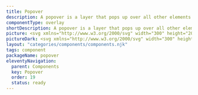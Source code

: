 ```yaml
---
title: Popover
description: A popover is a layer that pops up over all other elements on a page. It’s like a little information bubble that pops up near the anchor element to provide more related additional content.
componentType: overlay
shortDescription: A popover is a layer that pops up over all other elements on a page.
picture: <svg xmlns="http://www.w3.org/2000/svg" width="300" height="200" fill="none" aria-labelledby="popoverTitle popoverDesc" role="img"><title id="popoverTitle">Illustration of the popover component.</title><desc id="popoverDesc">An illustrated popover component representing popover component card.</desc><path fill="#fff" stroke="#EAEAEA" stroke-width="2" d="M102.342 74.111c-.455 0-.853-.17-1.104-.414l-5.875-5.716c-1.344-1.308-3.662-1.308-5.006 0l-5.875 5.716c-.251.244-.65.413-1.105.414h-16.34a3.37 3.37 0 0 0-3.37 3.37v52.149a3.37 3.37 0 0 0 3.37 3.37h165.926a3.37 3.37 0 0 0 3.37-3.37V77.482a3.37 3.37 0 0 0-3.37-3.37H102.342Z"/><path fill="#222" d="M79.984 98.815v-9.273h3.186c.683 0 1.299.095 1.849.284.56.18 1.005.489 1.337.925.331.436.497 1.029.497 1.778 0 .72-.166 1.313-.497 1.777-.332.465-.773.811-1.323 1.039a4.859 4.859 0 0 1-1.806.327h-1.152v3.143h-2.091Zm2.09-4.807H83.1c1.138 0 1.706-.493 1.706-1.48 0-.483-.151-.824-.455-1.023-.303-.2-.74-.299-1.308-.299h-.967v2.802ZM91.01 98.986a3.532 3.532 0 0 1-1.693-.427 3.379 3.379 0 0 1-1.266-1.266c-.322-.56-.483-1.228-.483-2.005 0-.787.16-1.456.483-2.006.323-.55.744-.967 1.266-1.251a3.442 3.442 0 0 1 1.692-.441c.598 0 1.157.147 1.679.44.521.285.943.703 1.265 1.252.323.55.484 1.219.484 2.006 0 .777-.161 1.446-.484 2.005-.322.55-.744.972-1.265 1.266a3.451 3.451 0 0 1-1.679.427Zm0-1.693c.426 0 .748-.18.966-.54.219-.37.328-.858.328-1.465 0-.617-.11-1.105-.328-1.465-.218-.36-.54-.54-.967-.54-.436 0-.763.18-.981.54-.209.36-.313.849-.313 1.465 0 .607.104 1.095.313 1.465.218.36.545.54.981.54ZM95.869 101.432v-9.671h1.707l.142.697h.057a3.82 3.82 0 0 1 .924-.612c.35-.17.711-.256 1.081-.256.853 0 1.527.327 2.02.981.493.645.739 1.513.739 2.603 0 .806-.142 1.493-.427 2.062-.284.57-.654 1.005-1.109 1.309a2.56 2.56 0 0 1-1.436.44c-.304 0-.598-.061-.882-.184a2.949 2.949 0 0 1-.797-.555l.072 1.124v2.062h-2.091Zm3.214-4.153c.36 0 .669-.166.925-.498.256-.332.384-.858.384-1.579 0-1.27-.408-1.905-1.224-1.905-.407 0-.81.213-1.208.64v2.887c.19.17.379.289.569.355.19.067.374.1.554.1ZM107.051 98.986a3.532 3.532 0 0 1-1.692-.427 3.373 3.373 0 0 1-1.266-1.266c-.323-.56-.484-1.228-.484-2.005 0-.787.161-1.456.484-2.006.322-.55.744-.967 1.266-1.251a3.442 3.442 0 0 1 1.692-.441c.597 0 1.157.147 1.678.44.522.285.944.703 1.266 1.252.322.55.484 1.219.484 2.006 0 .777-.162 1.446-.484 2.005-.322.55-.744.972-1.266 1.266a3.45 3.45 0 0 1-1.678.427Zm0-1.693c.427 0 .749-.18.967-.54.218-.37.327-.858.327-1.465 0-.617-.109-1.105-.327-1.465-.218-.36-.54-.54-.967-.54-.436 0-.763.18-.981.54-.209.36-.313.849-.313 1.465 0 .607.104 1.095.313 1.465.218.36.545.54.981.54ZM113.421 98.815l-2.375-7.054h2.105l.91 3.328c.095.35.185.71.27 1.08.095.36.19.726.284 1.096h.057l.256-1.096c.095-.37.19-.73.285-1.08l.924-3.328h2.006l-2.304 7.054h-2.418ZM122.29 98.986c-.673 0-1.28-.147-1.82-.441a3.22 3.22 0 0 1-1.28-1.266c-.313-.55-.47-1.214-.47-1.991 0-.768.157-1.427.47-1.977.322-.55.739-.972 1.251-1.266a3.108 3.108 0 0 1 1.607-.455c.674 0 1.228.152 1.664.455.446.294.778.697.996 1.209.227.502.341 1.076.341 1.72a5.148 5.148 0 0 1-.085.925h-4.224c.095.512.308.892.64 1.138.332.237.73.356 1.195.356.502 0 1.009-.157 1.521-.47l.697 1.266c-.36.247-.763.441-1.209.583a4.245 4.245 0 0 1-1.294.213Zm-1.564-4.466h2.545c0-.389-.094-.707-.284-.953-.18-.256-.479-.384-.896-.384-.322 0-.612.114-.868.341-.256.218-.421.55-.497.996ZM126.494 98.815V91.76h1.707l.142 1.237h.057c.256-.474.564-.825.924-1.053.36-.236.721-.355 1.081-.355.199 0 .365.014.498.043.133.019.246.052.341.1l-.341 1.805a2.613 2.613 0 0 0-.768-.113c-.266 0-.545.1-.839.298-.285.19-.522.522-.711.996v4.096h-2.091ZM82.757 117.949a4.472 4.472 0 0 1-1.82-.37 4.8 4.8 0 0 1-1.45-1.01l.71-.825c.332.351.72.635 1.166.853.456.209.925.313 1.409.313.616 0 1.095-.137 1.436-.412.341-.285.512-.654.512-1.109 0-.323-.071-.579-.213-.768a1.639 1.639 0 0 0-.555-.484 8.278 8.278 0 0 0-.782-.398l-1.337-.583a5.135 5.135 0 0 1-.882-.484 2.677 2.677 0 0 1-.725-.768c-.19-.313-.285-.697-.285-1.152 0-.474.124-.896.37-1.266a2.53 2.53 0 0 1 1.052-.881 3.373 3.373 0 0 1 1.508-.328c.56 0 1.076.109 1.55.328.474.208.877.483 1.21.824l-.64.768a3.183 3.183 0 0 0-.954-.64 2.702 2.702 0 0 0-1.166-.241c-.521 0-.943.123-1.266.369-.313.247-.469.579-.469.996 0 .294.076.54.228.74.16.189.36.346.597.469s.479.237.725.341l1.323.569c.36.152.683.337.967.555.294.208.526.469.697.782.17.303.256.687.256 1.152 0 .493-.128.943-.384 1.351-.256.398-.621.716-1.095.953s-1.038.356-1.693.356ZM87.652 120.693v-9.827h.967l.1.796h.043a5.337 5.337 0 0 1 1.024-.682c.379-.19.772-.285 1.18-.285.891 0 1.57.323 2.034.967.465.636.697 1.489.697 2.56 0 .778-.142 1.446-.427 2.006-.275.559-.64.986-1.095 1.28a2.606 2.606 0 0 1-1.465.441c-.322 0-.645-.072-.967-.214a4.924 4.924 0 0 1-.953-.583l.028 1.209v2.332h-1.166Zm2.859-3.726c.569 0 1.038-.242 1.408-.725.38-.493.569-1.166.569-2.02 0-.758-.142-1.37-.427-1.834-.275-.474-.74-.711-1.394-.711-.293 0-.592.08-.896.241a5.351 5.351 0 0 0-.953.697v3.627c.313.265.617.455.91.569.295.104.555.156.783.156ZM98.343 117.949a3.352 3.352 0 0 1-1.678-.427 3.165 3.165 0 0 1-1.195-1.252c-.294-.54-.44-1.185-.44-1.934 0-.758.146-1.408.44-1.948.303-.541.692-.958 1.166-1.252a2.79 2.79 0 0 1 1.494-.441c.881 0 1.56.294 2.033.882.484.588.726 1.375.726 2.361 0 .123-.005.246-.014.37 0 .113-.01.213-.029.298h-4.665c.048.73.275 1.313.683 1.75.417.436.957.654 1.621.654.332 0 .636-.048.91-.142.285-.105.555-.237.811-.399l.413.768c-.294.19-.631.356-1.01.498-.37.142-.792.214-1.266.214Zm-2.176-4.182h3.698c0-.701-.152-1.232-.455-1.593-.294-.369-.712-.554-1.252-.554-.484 0-.92.189-1.308.569-.38.369-.607.896-.683 1.578ZM105.327 117.949a3.245 3.245 0 0 1-1.649-.427 3.015 3.015 0 0 1-1.167-1.237c-.284-.541-.426-1.19-.426-1.949 0-.777.151-1.436.455-1.977.313-.54.72-.953 1.223-1.237a3.338 3.338 0 0 1 1.65-.427c.455 0 .844.081 1.166.242.332.161.616.351.853.569l-.597.768a2.857 2.857 0 0 0-.64-.441 1.574 1.574 0 0 0-.74-.171c-.417 0-.791.114-1.123.342-.322.218-.578.531-.768.938-.18.399-.27.863-.27 1.394 0 .787.194 1.427.583 1.92.398.484.915.725 1.55.725.322 0 .621-.066.896-.199.275-.142.517-.308.725-.497l.512.782a3.836 3.836 0 0 1-1.038.654 3.18 3.18 0 0 1-1.195.228ZM109.083 117.778v-6.912h1.166v6.912h-1.166Zm.597-8.334a.838.838 0 0 1-.569-.199c-.142-.143-.213-.332-.213-.569a.75.75 0 0 1 .213-.555.802.802 0 0 1 .569-.213.75.75 0 0 1 .555.213.724.724 0 0 1 .227.555.743.743 0 0 1-.227.569.783.783 0 0 1-.555.199ZM112.782 117.778v-5.959h-.939v-.882l.939-.071v-1.095c0-.702.161-1.257.484-1.664.331-.417.843-.626 1.536-.626.218 0 .426.024.625.071.199.038.375.09.527.157l-.256.896a1.907 1.907 0 0 0-.783-.171c-.644 0-.967.445-.967 1.337v1.095h1.465v.953h-1.465v5.959h-1.166ZM116.736 117.778v-6.912h1.166v6.912h-1.166Zm.597-8.334a.836.836 0 0 1-.569-.199c-.142-.143-.213-.332-.213-.569a.75.75 0 0 1 .213-.555.8.8 0 0 1 .569-.213.752.752 0 0 1 .782.768.746.746 0 0 1-.227.569.785.785 0 0 1-.555.199ZM122.966 117.949a3.245 3.245 0 0 1-1.649-.427 3.015 3.015 0 0 1-1.167-1.237c-.284-.541-.426-1.19-.426-1.949 0-.777.151-1.436.455-1.977.313-.54.72-.953 1.223-1.237a3.338 3.338 0 0 1 1.65-.427c.455 0 .844.081 1.166.242.332.161.616.351.853.569l-.597.768a2.88 2.88 0 0 0-.64-.441 1.574 1.574 0 0 0-.74-.171c-.417 0-.791.114-1.123.342-.323.218-.579.531-.768.938-.18.399-.27.863-.27 1.394 0 .787.194 1.427.583 1.92.398.484.915.725 1.55.725.322 0 .621-.066.896-.199.275-.142.517-.308.725-.497l.512.782a3.836 3.836 0 0 1-1.038.654 3.18 3.18 0 0 1-1.195.228ZM132.3 117.949a3.246 3.246 0 0 1-1.65-.427 3.006 3.006 0 0 1-1.166-1.237c-.285-.541-.427-1.19-.427-1.949 0-.777.152-1.436.455-1.977.313-.54.721-.953 1.223-1.237a3.338 3.338 0 0 1 1.65-.427c.455 0 .844.081 1.166.242.332.161.617.351.854.569l-.598.768a2.857 2.857 0 0 0-.64-.441 1.57 1.57 0 0 0-.739-.171c-.418 0-.792.114-1.124.342-.322.218-.578.531-.768.938-.18.399-.27.863-.27 1.394 0 .787.194 1.427.583 1.92.398.484.915.725 1.55.725.323 0 .621-.066.896-.199.275-.142.517-.308.726-.497l.512.782a3.826 3.826 0 0 1-1.039.654 3.178 3.178 0 0 1-1.194.228ZM138.438 117.949c-.56 0-1.086-.143-1.579-.427-.484-.285-.877-.697-1.181-1.237-.293-.541-.44-1.19-.44-1.949 0-.777.147-1.436.44-1.977.304-.54.697-.953 1.181-1.237a3.103 3.103 0 0 1 1.579-.427c.568 0 1.095.142 1.578.427.484.284.873.697 1.166 1.237.304.541.456 1.2.456 1.977 0 .759-.152 1.408-.456 1.949-.293.54-.682.952-1.166 1.237a3.062 3.062 0 0 1-1.578.427Zm0-.968c.597 0 1.076-.241 1.436-.725.37-.493.555-1.133.555-1.92 0-.796-.185-1.441-.555-1.934-.36-.493-.839-.74-1.436-.74-.588 0-1.067.247-1.437.74-.37.493-.555 1.138-.555 1.934 0 .787.185 1.427.555 1.92.37.484.849.725 1.437.725ZM143.458 117.778v-6.912h.967l.1.995h.042a5.32 5.32 0 0 1 1.053-.824 2.358 2.358 0 0 1 1.265-.342c.731 0 1.261.232 1.593.697.342.455.512 1.124.512 2.005v4.381h-1.166v-4.224c0-.645-.104-1.114-.313-1.408-.208-.294-.54-.441-.995-.441-.351 0-.669.09-.953.27-.275.18-.588.446-.939.797v5.006h-1.166ZM153.412 117.949c-.74 0-1.257-.214-1.551-.64-.284-.427-.426-.982-.426-1.664v-3.826h-1.024v-.882l1.081-.071.142-1.934h.981v1.934h1.863v.953h-1.863v3.84c0 .426.076.758.228.995.161.228.441.342.839.342.123 0 .256-.019.398-.057l.384-.128.228.882c-.19.066-.399.123-.626.17a2.577 2.577 0 0 1-.654.086ZM158.649 117.949a3.354 3.354 0 0 1-1.679-.427 3.168 3.168 0 0 1-1.194-1.252c-.294-.54-.441-1.185-.441-1.934 0-.758.147-1.408.441-1.948.303-.541.692-.958 1.166-1.252a2.79 2.79 0 0 1 1.493-.441c.882 0 1.56.294 2.034.882.484.588.725 1.375.725 2.361 0 .123-.004.246-.014.37 0 .113-.009.213-.028.298h-4.665c.047.73.275 1.313.682 1.75.418.436.958.654 1.622.654.332 0 .635-.048.91-.142a4.3 4.3 0 0 0 .811-.399l.412.768c-.294.19-.63.356-1.01.498a3.505 3.505 0 0 1-1.265.214Zm-2.176-4.182h3.697c0-.701-.151-1.232-.455-1.593-.294-.369-.711-.554-1.251-.554-.484 0-.92.189-1.309.569-.379.369-.607.896-.682 1.578ZM162.902 117.778v-6.912h.967l.1.995h.043a5.314 5.314 0 0 1 1.052-.824c.37-.228.792-.342 1.266-.342.73 0 1.261.232 1.593.697.341.455.512 1.124.512 2.005v4.381h-1.166v-4.224c0-.645-.105-1.114-.313-1.408-.209-.294-.541-.441-.996-.441-.351 0-.668.09-.953.27-.275.18-.588.446-.938.797v5.006h-1.167ZM172.856 117.949c-.739 0-1.256-.214-1.55-.64-.285-.427-.427-.982-.427-1.664v-3.826h-1.024v-.882l1.081-.071.142-1.934h.982v1.934h1.863v.953h-1.863v3.84c0 .426.076.758.227.995.161.228.441.342.839.342.124 0 .256-.019.399-.057l.384-.128.227.882c-.19.066-.398.123-.626.17a2.577 2.577 0 0 1-.654.086ZM180.694 117.949c-.863 0-1.555-.313-2.077-.939-.521-.635-.782-1.527-.782-2.674 0-.749.138-1.394.413-1.934.284-.55.654-.972 1.109-1.266a2.72 2.72 0 0 1 1.479-.441c.398 0 .744.071 1.038.214.294.142.593.336.896.583l-.057-1.181v-2.659h1.181v10.126h-.967l-.1-.811h-.043a4.14 4.14 0 0 1-.938.697c-.361.19-.745.285-1.152.285Zm.256-.982c.607 0 1.194-.317 1.763-.953v-3.612c-.294-.266-.578-.451-.853-.555a2.066 2.066 0 0 0-.825-.17c-.37 0-.706.113-1.01.341-.294.218-.531.526-.711.924-.18.389-.27.849-.27 1.38 0 .825.166 1.474.498 1.948.332.465.801.697 1.408.697ZM189.024 117.949a3.354 3.354 0 0 1-1.679-.427 3.168 3.168 0 0 1-1.194-1.252c-.294-.54-.441-1.185-.441-1.934 0-.758.147-1.408.441-1.948.303-.541.692-.958 1.166-1.252a2.79 2.79 0 0 1 1.493-.441c.882 0 1.56.294 2.034.882.484.588.725 1.375.725 2.361 0 .123-.004.246-.014.37 0 .113-.009.213-.028.298h-4.665c.047.73.275 1.313.682 1.75.418.436.958.654 1.622.654.332 0 .635-.048.91-.142a4.3 4.3 0 0 0 .811-.399l.412.768c-.294.19-.63.356-1.01.498a3.505 3.505 0 0 1-1.265.214Zm-2.176-4.182h3.697c0-.701-.151-1.232-.455-1.593-.294-.369-.711-.554-1.251-.554-.484 0-.92.189-1.309.569-.379.369-.607.896-.682 1.578ZM195.314 117.949c-.739 0-1.256-.214-1.55-.64-.284-.427-.426-.982-.426-1.664v-3.826h-1.024v-.882l1.08-.071.143-1.934h.981v1.934h1.863v.953h-1.863v3.84c0 .426.076.758.228.995.161.228.44.342.839.342.123 0 .256-.019.398-.057l.384-.128.227.882a4.939 4.939 0 0 1-.625.17 2.579 2.579 0 0 1-.655.086ZM199.231 117.949c-.578 0-1.062-.171-1.45-.512-.38-.351-.569-.835-.569-1.451 0-.759.336-1.337 1.01-1.735.682-.408 1.758-.692 3.228-.854 0-.294-.043-.573-.128-.839a1.203 1.203 0 0 0-.427-.64c-.199-.17-.488-.256-.867-.256-.398 0-.773.076-1.124.228a5.426 5.426 0 0 0-.938.512l-.456-.811a7.188 7.188 0 0 1 1.181-.597 3.928 3.928 0 0 1 1.536-.299c.844 0 1.455.261 1.835.782.379.512.568 1.2.568 2.063v4.238h-.967l-.099-.825h-.043a5.908 5.908 0 0 1-1.067.697 2.593 2.593 0 0 1-1.223.299Zm.342-.939c.332 0 .644-.081.938-.242.294-.161.607-.389.939-.683v-1.92c-1.147.143-1.953.356-2.418.64-.455.285-.682.65-.682 1.096 0 .388.118.673.355.853.237.171.526.256.868.256ZM204.805 117.778v-6.912h1.166v6.912h-1.166Zm.597-8.334a.834.834 0 0 1-.568-.199c-.143-.143-.214-.332-.214-.569 0-.228.071-.413.214-.555a.798.798 0 0 1 .568-.213.75.75 0 0 1 .555.213.725.725 0 0 1 .228.555.743.743 0 0 1-.228.569.783.783 0 0 1-.555.199ZM209.542 117.949c-.436 0-.753-.133-.952-.399-.19-.275-.285-.663-.285-1.166v-8.732h1.166v8.817c0 .181.033.313.1.399a.297.297 0 0 0 .227.113h.1c.038-.009.09-.019.156-.028l.157.882a1.009 1.009 0 0 1-.27.085 2.29 2.29 0 0 1-.399.029ZM213.736 117.949c-.493 0-.962-.091-1.408-.271a4.977 4.977 0 0 1-1.166-.682l.583-.783c.304.237.617.437.939.598a2.55 2.55 0 0 0 1.095.227c.455 0 .796-.104 1.024-.313.228-.218.341-.474.341-.768a.81.81 0 0 0-.241-.597 1.733 1.733 0 0 0-.598-.398 8.624 8.624 0 0 0-.739-.313c-.323-.123-.64-.261-.953-.412a2.375 2.375 0 0 1-.768-.612c-.199-.256-.299-.578-.299-.967 0-.56.209-1.024.626-1.394.427-.379 1.014-.569 1.763-.569.427 0 .825.076 1.195.228.37.151.688.336.953.554l-.569.74a3.729 3.729 0 0 0-.739-.441 2.041 2.041 0 0 0-.84-.171c-.436 0-.758.1-.967.299a.954.954 0 0 0-.298.697c0 .218.071.398.213.54.142.133.327.252.555.356.227.095.469.194.725.299.332.123.659.265.981.426.323.152.588.361.797.626.218.256.327.602.327 1.038 0 .37-.1.711-.299 1.024-.189.313-.474.564-.853.754-.37.19-.83.285-1.38.285ZM218.5 117.949a.862.862 0 0 1-.612-.242.896.896 0 0 1-.241-.64c0-.275.08-.493.241-.654a.835.835 0 0 1 .612-.256.77.77 0 0 1 .583.256c.171.161.256.379.256.654a.868.868 0 0 1-.256.64.794.794 0 0 1-.583.242Z"/></svg>
pictureDark: <svg xmlns="http://www.w3.org/2000/svg" width="300" height="200" fill="none" aria-labelledby="popoverDarkTitle popoverDarkDesc" role="img"><title id="popoverDarkTitle">Illustration of the popover component.</title><desc id="popoverDarkDesc">An illustrated popover component representing popover component card.</desc><path fill="#222" stroke="#3E3D3D" stroke-width="2" d="M102.342 74.111c-.455 0-.853-.17-1.104-.414l-5.875-5.716c-1.344-1.308-3.662-1.308-5.006 0l-5.875 5.716c-.25.244-.65.413-1.105.414h-16.34a3.37 3.37 0 0 0-3.37 3.37v52.149a3.37 3.37 0 0 0 3.37 3.37h165.926a3.37 3.37 0 0 0 3.37-3.37V77.482a3.37 3.37 0 0 0-3.37-3.37H102.342Z"/><path fill="#F4F4F4" d="M79.984 98.815v-9.273h3.186c.683 0 1.299.095 1.849.284.56.18 1.005.489 1.337.925.331.436.497 1.029.497 1.778 0 .72-.166 1.313-.497 1.777-.332.465-.773.811-1.323 1.039a4.859 4.859 0 0 1-1.806.327h-1.152v3.143h-2.091Zm2.09-4.807H83.1c1.138 0 1.706-.493 1.706-1.48 0-.483-.151-.824-.455-1.023-.303-.2-.74-.299-1.308-.299h-.967v2.802ZM91.01 98.986a3.532 3.532 0 0 1-1.693-.427 3.379 3.379 0 0 1-1.266-1.266c-.322-.56-.483-1.228-.483-2.005 0-.787.16-1.456.483-2.006.323-.55.744-.967 1.266-1.251a3.442 3.442 0 0 1 1.692-.441c.598 0 1.157.147 1.679.44.521.285.943.703 1.265 1.252.323.55.484 1.219.484 2.006 0 .777-.161 1.446-.484 2.005-.322.55-.744.972-1.265 1.266a3.451 3.451 0 0 1-1.679.427Zm0-1.693c.426 0 .748-.18.966-.54.219-.37.328-.858.328-1.465 0-.617-.11-1.105-.328-1.465-.218-.36-.54-.54-.967-.54-.436 0-.763.18-.981.54-.209.36-.313.849-.313 1.465 0 .607.104 1.095.313 1.465.218.36.545.54.981.54ZM95.869 101.432v-9.671h1.707l.142.697h.057a3.82 3.82 0 0 1 .924-.612c.35-.17.711-.256 1.081-.256.853 0 1.527.327 2.02.981.493.645.739 1.513.739 2.603 0 .806-.142 1.493-.427 2.062-.284.57-.654 1.005-1.109 1.309a2.56 2.56 0 0 1-1.436.44c-.304 0-.598-.061-.882-.184a2.949 2.949 0 0 1-.797-.555l.072 1.124v2.062h-2.091Zm3.214-4.153c.36 0 .669-.166.925-.498.256-.332.384-.858.384-1.579 0-1.27-.408-1.905-1.224-1.905-.407 0-.81.213-1.208.64v2.887c.19.17.379.289.569.355.19.067.374.1.554.1ZM107.051 98.986a3.532 3.532 0 0 1-1.692-.427 3.373 3.373 0 0 1-1.266-1.266c-.323-.56-.484-1.228-.484-2.005 0-.787.161-1.456.484-2.006.322-.55.744-.967 1.266-1.251a3.442 3.442 0 0 1 1.692-.441c.597 0 1.157.147 1.678.44.522.285.944.703 1.266 1.252.322.55.484 1.219.484 2.006 0 .777-.162 1.446-.484 2.005-.322.55-.744.972-1.266 1.266a3.45 3.45 0 0 1-1.678.427Zm0-1.693c.427 0 .749-.18.967-.54.218-.37.327-.858.327-1.465 0-.617-.109-1.105-.327-1.465-.218-.36-.54-.54-.967-.54-.436 0-.763.18-.981.54-.209.36-.313.849-.313 1.465 0 .607.104 1.095.313 1.465.218.36.545.54.981.54ZM113.421 98.815l-2.375-7.054h2.105l.91 3.328c.095.35.185.71.27 1.08.095.36.19.726.284 1.096h.057l.256-1.096c.095-.37.19-.73.285-1.08l.924-3.328h2.006l-2.304 7.054h-2.418ZM122.29 98.986c-.673 0-1.28-.147-1.82-.441a3.22 3.22 0 0 1-1.28-1.266c-.313-.55-.47-1.214-.47-1.991 0-.768.157-1.427.47-1.977.322-.55.739-.972 1.251-1.266a3.108 3.108 0 0 1 1.607-.455c.674 0 1.228.152 1.664.455.446.294.778.697.996 1.209.227.502.341 1.076.341 1.72a5.148 5.148 0 0 1-.085.925h-4.224c.095.512.308.892.64 1.138.332.237.73.356 1.195.356.502 0 1.009-.157 1.521-.47l.697 1.266c-.36.247-.763.441-1.209.583a4.245 4.245 0 0 1-1.294.213Zm-1.564-4.466h2.545c0-.389-.094-.707-.284-.953-.18-.256-.479-.384-.896-.384-.322 0-.612.114-.868.341-.256.218-.421.55-.497.996ZM126.494 98.815V91.76h1.707l.142 1.237h.057c.256-.474.564-.825.924-1.053.36-.236.721-.355 1.081-.355.199 0 .365.014.498.043.133.019.246.052.341.1l-.341 1.805a2.613 2.613 0 0 0-.768-.113c-.266 0-.545.1-.839.298-.285.19-.522.522-.711.996v4.096h-2.091ZM82.757 117.949a4.472 4.472 0 0 1-1.82-.37 4.8 4.8 0 0 1-1.45-1.01l.71-.825c.332.351.72.635 1.166.853.456.209.925.313 1.409.313.616 0 1.095-.137 1.436-.412.341-.285.512-.654.512-1.109 0-.323-.071-.579-.213-.768a1.639 1.639 0 0 0-.555-.484 8.278 8.278 0 0 0-.782-.398l-1.337-.583a5.135 5.135 0 0 1-.882-.484 2.677 2.677 0 0 1-.725-.768c-.19-.313-.285-.697-.285-1.152 0-.474.124-.896.37-1.266a2.53 2.53 0 0 1 1.052-.881 3.373 3.373 0 0 1 1.508-.328c.56 0 1.076.109 1.55.328.474.208.877.483 1.21.824l-.64.768a3.183 3.183 0 0 0-.954-.64 2.702 2.702 0 0 0-1.166-.241c-.521 0-.943.123-1.266.369-.313.247-.469.579-.469.996 0 .294.076.54.228.74.16.189.36.346.597.469s.479.237.725.341l1.323.569c.36.152.683.337.967.555.294.208.526.469.697.782.17.303.256.687.256 1.152 0 .493-.128.943-.384 1.351-.256.398-.621.716-1.095.953s-1.038.356-1.693.356ZM87.652 120.693v-9.827h.967l.1.796h.043a5.337 5.337 0 0 1 1.024-.682c.379-.19.772-.285 1.18-.285.891 0 1.57.323 2.034.967.465.636.697 1.489.697 2.56 0 .778-.142 1.446-.427 2.006-.275.559-.64.986-1.095 1.28a2.606 2.606 0 0 1-1.465.441c-.322 0-.645-.072-.967-.214a4.924 4.924 0 0 1-.953-.583l.028 1.209v2.332h-1.166Zm2.859-3.726c.569 0 1.038-.242 1.408-.725.38-.493.569-1.166.569-2.02 0-.758-.142-1.37-.427-1.834-.275-.474-.74-.711-1.394-.711-.293 0-.592.08-.896.241a5.351 5.351 0 0 0-.953.697v3.627c.313.265.617.455.91.569.295.104.555.156.783.156ZM98.343 117.949a3.352 3.352 0 0 1-1.678-.427 3.165 3.165 0 0 1-1.195-1.252c-.294-.54-.44-1.185-.44-1.934 0-.758.146-1.408.44-1.948.303-.541.692-.958 1.166-1.252a2.79 2.79 0 0 1 1.494-.441c.881 0 1.56.294 2.033.882.484.588.726 1.375.726 2.361 0 .123-.005.246-.014.37 0 .113-.01.213-.029.298h-4.665c.048.73.275 1.313.683 1.75.417.436.957.654 1.621.654.332 0 .636-.048.91-.142.285-.105.555-.237.811-.399l.413.768c-.294.19-.631.356-1.01.498-.37.142-.792.214-1.266.214Zm-2.176-4.182h3.698c0-.701-.152-1.232-.455-1.593-.294-.369-.712-.554-1.252-.554-.484 0-.92.189-1.308.569-.38.369-.607.896-.683 1.578ZM105.327 117.949a3.245 3.245 0 0 1-1.649-.427 3.015 3.015 0 0 1-1.167-1.237c-.284-.541-.426-1.19-.426-1.949 0-.777.151-1.436.455-1.977.313-.54.72-.953 1.223-1.237a3.338 3.338 0 0 1 1.65-.427c.455 0 .844.081 1.166.242.332.161.616.351.853.569l-.597.768a2.857 2.857 0 0 0-.64-.441 1.574 1.574 0 0 0-.74-.171c-.417 0-.791.114-1.123.342-.322.218-.578.531-.768.938-.18.399-.27.863-.27 1.394 0 .787.194 1.427.583 1.92.398.484.915.725 1.55.725.322 0 .621-.066.896-.199.275-.142.517-.308.725-.497l.512.782a3.836 3.836 0 0 1-1.038.654 3.18 3.18 0 0 1-1.195.228ZM109.083 117.778v-6.912h1.166v6.912h-1.166Zm.597-8.334a.838.838 0 0 1-.569-.199c-.142-.143-.213-.332-.213-.569a.75.75 0 0 1 .213-.555.802.802 0 0 1 .569-.213.75.75 0 0 1 .555.213.724.724 0 0 1 .227.555.743.743 0 0 1-.227.569.783.783 0 0 1-.555.199ZM112.782 117.778v-5.959h-.939v-.882l.939-.071v-1.095c0-.702.161-1.257.484-1.664.331-.417.843-.626 1.536-.626.218 0 .426.024.625.071.199.038.375.09.527.157l-.256.896a1.907 1.907 0 0 0-.783-.171c-.644 0-.967.445-.967 1.337v1.095h1.465v.953h-1.465v5.959h-1.166ZM116.736 117.778v-6.912h1.166v6.912h-1.166Zm.597-8.334a.836.836 0 0 1-.569-.199c-.142-.143-.213-.332-.213-.569a.75.75 0 0 1 .213-.555.8.8 0 0 1 .569-.213.752.752 0 0 1 .782.768.746.746 0 0 1-.227.569.785.785 0 0 1-.555.199ZM122.966 117.949a3.245 3.245 0 0 1-1.649-.427 3.015 3.015 0 0 1-1.167-1.237c-.284-.541-.426-1.19-.426-1.949 0-.777.151-1.436.455-1.977.313-.54.72-.953 1.223-1.237a3.338 3.338 0 0 1 1.65-.427c.455 0 .844.081 1.166.242.332.161.616.351.853.569l-.597.768a2.88 2.88 0 0 0-.64-.441 1.574 1.574 0 0 0-.74-.171c-.417 0-.791.114-1.123.342-.323.218-.579.531-.768.938-.18.399-.27.863-.27 1.394 0 .787.194 1.427.583 1.92.398.484.915.725 1.55.725.322 0 .621-.066.896-.199.275-.142.517-.308.725-.497l.512.782a3.836 3.836 0 0 1-1.038.654 3.18 3.18 0 0 1-1.195.228ZM132.3 117.949a3.246 3.246 0 0 1-1.65-.427 3.006 3.006 0 0 1-1.166-1.237c-.285-.541-.427-1.19-.427-1.949 0-.777.152-1.436.455-1.977.313-.54.721-.953 1.223-1.237a3.338 3.338 0 0 1 1.65-.427c.455 0 .844.081 1.166.242.332.161.617.351.854.569l-.598.768a2.857 2.857 0 0 0-.64-.441 1.57 1.57 0 0 0-.739-.171c-.418 0-.792.114-1.124.342-.322.218-.578.531-.768.938-.18.399-.27.863-.27 1.394 0 .787.194 1.427.583 1.92.398.484.915.725 1.55.725.323 0 .621-.066.896-.199.275-.142.517-.308.726-.497l.512.782a3.826 3.826 0 0 1-1.039.654 3.178 3.178 0 0 1-1.194.228ZM138.438 117.949c-.56 0-1.086-.143-1.579-.427-.484-.285-.877-.697-1.181-1.237-.293-.541-.44-1.19-.44-1.949 0-.777.147-1.436.44-1.977.304-.54.697-.953 1.181-1.237a3.103 3.103 0 0 1 1.579-.427c.568 0 1.095.142 1.578.427.484.284.873.697 1.166 1.237.304.541.456 1.2.456 1.977 0 .759-.152 1.408-.456 1.949-.293.54-.682.952-1.166 1.237a3.062 3.062 0 0 1-1.578.427Zm0-.968c.597 0 1.076-.241 1.436-.725.37-.493.555-1.133.555-1.92 0-.796-.185-1.441-.555-1.934-.36-.493-.839-.74-1.436-.74-.588 0-1.067.247-1.437.74-.37.493-.555 1.138-.555 1.934 0 .787.185 1.427.555 1.92.37.484.849.725 1.437.725ZM143.458 117.778v-6.912h.967l.1.995h.042a5.32 5.32 0 0 1 1.053-.824 2.358 2.358 0 0 1 1.265-.342c.731 0 1.261.232 1.593.697.342.455.512 1.124.512 2.005v4.381h-1.166v-4.224c0-.645-.104-1.114-.313-1.408-.208-.294-.54-.441-.995-.441-.351 0-.669.09-.953.27-.275.18-.588.446-.939.797v5.006h-1.166ZM153.412 117.949c-.74 0-1.257-.214-1.551-.64-.284-.427-.426-.982-.426-1.664v-3.826h-1.024v-.882l1.081-.071.142-1.934h.981v1.934h1.863v.953h-1.863v3.84c0 .426.076.758.228.995.161.228.441.342.839.342.123 0 .256-.019.398-.057l.384-.128.228.882c-.19.066-.399.123-.626.17a2.577 2.577 0 0 1-.654.086ZM158.649 117.949a3.354 3.354 0 0 1-1.679-.427 3.168 3.168 0 0 1-1.194-1.252c-.294-.54-.441-1.185-.441-1.934 0-.758.147-1.408.441-1.948.303-.541.692-.958 1.166-1.252a2.79 2.79 0 0 1 1.493-.441c.882 0 1.56.294 2.034.882.484.588.725 1.375.725 2.361 0 .123-.004.246-.014.37 0 .113-.009.213-.028.298h-4.665c.047.73.275 1.313.682 1.75.418.436.958.654 1.622.654.332 0 .635-.048.91-.142a4.3 4.3 0 0 0 .811-.399l.412.768c-.294.19-.63.356-1.01.498a3.505 3.505 0 0 1-1.265.214Zm-2.176-4.182h3.697c0-.701-.151-1.232-.455-1.593-.294-.369-.711-.554-1.251-.554-.484 0-.92.189-1.309.569-.379.369-.607.896-.682 1.578ZM162.902 117.778v-6.912h.967l.1.995h.043a5.314 5.314 0 0 1 1.052-.824c.37-.228.792-.342 1.266-.342.73 0 1.261.232 1.593.697.341.455.512 1.124.512 2.005v4.381h-1.166v-4.224c0-.645-.105-1.114-.313-1.408-.209-.294-.541-.441-.996-.441-.351 0-.668.09-.953.27-.275.18-.588.446-.938.797v5.006h-1.167ZM172.856 117.949c-.739 0-1.256-.214-1.55-.64-.285-.427-.427-.982-.427-1.664v-3.826h-1.024v-.882l1.081-.071.142-1.934h.982v1.934h1.863v.953h-1.863v3.84c0 .426.076.758.227.995.161.228.441.342.839.342.124 0 .256-.019.399-.057l.384-.128.227.882c-.19.066-.398.123-.626.17a2.577 2.577 0 0 1-.654.086ZM180.694 117.949c-.863 0-1.555-.313-2.077-.939-.521-.635-.782-1.527-.782-2.674 0-.749.138-1.394.413-1.934.284-.55.654-.972 1.109-1.266a2.72 2.72 0 0 1 1.479-.441c.398 0 .744.071 1.038.214.294.142.593.336.896.583l-.057-1.181v-2.659h1.181v10.126h-.967l-.1-.811h-.043a4.14 4.14 0 0 1-.938.697c-.361.19-.745.285-1.152.285Zm.256-.982c.607 0 1.194-.317 1.763-.953v-3.612c-.294-.266-.578-.451-.853-.555a2.066 2.066 0 0 0-.825-.17c-.37 0-.706.113-1.01.341-.294.218-.531.526-.711.924-.18.389-.27.849-.27 1.38 0 .825.166 1.474.498 1.948.332.465.801.697 1.408.697ZM189.024 117.949a3.354 3.354 0 0 1-1.679-.427 3.168 3.168 0 0 1-1.194-1.252c-.294-.54-.441-1.185-.441-1.934 0-.758.147-1.408.441-1.948.303-.541.692-.958 1.166-1.252a2.79 2.79 0 0 1 1.493-.441c.882 0 1.56.294 2.034.882.484.588.725 1.375.725 2.361 0 .123-.004.246-.014.37 0 .113-.009.213-.028.298h-4.665c.047.73.275 1.313.682 1.75.418.436.958.654 1.622.654.332 0 .635-.048.91-.142a4.3 4.3 0 0 0 .811-.399l.412.768c-.294.19-.63.356-1.01.498a3.505 3.505 0 0 1-1.265.214Zm-2.176-4.182h3.697c0-.701-.151-1.232-.455-1.593-.294-.369-.711-.554-1.251-.554-.484 0-.92.189-1.309.569-.379.369-.607.896-.682 1.578ZM195.314 117.949c-.739 0-1.256-.214-1.55-.64-.284-.427-.426-.982-.426-1.664v-3.826h-1.024v-.882l1.08-.071.143-1.934h.981v1.934h1.863v.953h-1.863v3.84c0 .426.076.758.228.995.161.228.44.342.839.342.123 0 .256-.019.398-.057l.384-.128.227.882a4.939 4.939 0 0 1-.625.17 2.579 2.579 0 0 1-.655.086ZM199.231 117.949c-.578 0-1.062-.171-1.45-.512-.38-.351-.569-.835-.569-1.451 0-.759.336-1.337 1.01-1.735.682-.408 1.758-.692 3.228-.854 0-.294-.043-.573-.128-.839a1.203 1.203 0 0 0-.427-.64c-.199-.17-.488-.256-.867-.256-.398 0-.773.076-1.124.228a5.426 5.426 0 0 0-.938.512l-.456-.811a7.188 7.188 0 0 1 1.181-.597 3.928 3.928 0 0 1 1.536-.299c.844 0 1.455.261 1.835.782.379.512.568 1.2.568 2.063v4.238h-.967l-.099-.825h-.043a5.908 5.908 0 0 1-1.067.697 2.593 2.593 0 0 1-1.223.299Zm.342-.939c.332 0 .644-.081.938-.242.294-.161.607-.389.939-.683v-1.92c-1.147.143-1.953.356-2.418.64-.455.285-.682.65-.682 1.096 0 .388.118.673.355.853.237.171.526.256.868.256ZM204.805 117.778v-6.912h1.166v6.912h-1.166Zm.597-8.334a.834.834 0 0 1-.568-.199c-.143-.143-.214-.332-.214-.569 0-.228.071-.413.214-.555a.798.798 0 0 1 .568-.213.75.75 0 0 1 .555.213.725.725 0 0 1 .228.555.743.743 0 0 1-.228.569.783.783 0 0 1-.555.199ZM209.542 117.949c-.436 0-.753-.133-.952-.399-.19-.275-.285-.663-.285-1.166v-8.732h1.166v8.817c0 .181.033.313.1.399a.297.297 0 0 0 .227.113h.1c.038-.009.09-.019.156-.028l.157.882a1.009 1.009 0 0 1-.27.085 2.29 2.29 0 0 1-.399.029ZM213.736 117.949c-.493 0-.962-.091-1.408-.271a4.977 4.977 0 0 1-1.166-.682l.583-.783c.304.237.617.437.939.598a2.55 2.55 0 0 0 1.095.227c.455 0 .796-.104 1.024-.313.228-.218.341-.474.341-.768a.81.81 0 0 0-.241-.597 1.733 1.733 0 0 0-.598-.398 8.624 8.624 0 0 0-.739-.313c-.323-.123-.64-.261-.953-.412a2.375 2.375 0 0 1-.768-.612c-.199-.256-.299-.578-.299-.967 0-.56.209-1.024.626-1.394.427-.379 1.014-.569 1.763-.569.427 0 .825.076 1.195.228.37.151.688.336.953.554l-.569.74a3.729 3.729 0 0 0-.739-.441 2.041 2.041 0 0 0-.84-.171c-.436 0-.758.1-.967.299a.954.954 0 0 0-.298.697c0 .218.071.398.213.54.142.133.327.252.555.356.227.095.469.194.725.299.332.123.659.265.981.426.323.152.588.361.797.626.218.256.327.602.327 1.038 0 .37-.1.711-.299 1.024-.189.313-.474.564-.853.754-.37.19-.83.285-1.38.285ZM218.5 117.949a.862.862 0 0 1-.612-.242.896.896 0 0 1-.241-.64c0-.275.08-.493.241-.654a.835.835 0 0 1 .612-.256.77.77 0 0 1 .583.256c.171.161.256.379.256.654a.868.868 0 0 1-.256.64.794.794 0 0 1-.583.242Z"/></svg>
layout: "categories/components/components.njk"
tags: component
packageName: popover
eleventyNavigation:
  parent: Components
  key: Popover
  order: 19
  status: ready
---
```


